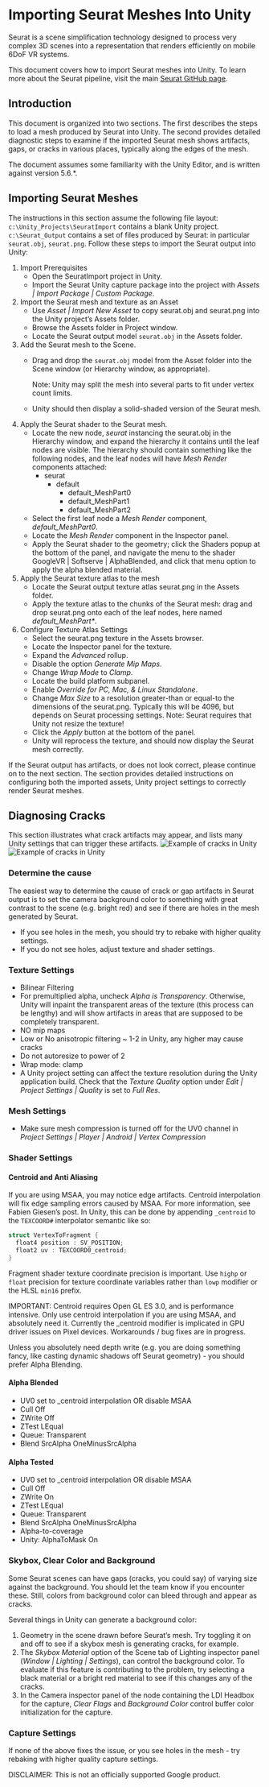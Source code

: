 # Importing Seurat Meshes Into Unity

Seurat is a scene simplification technology designed to process very complex 3D scenes into a representation that renders efficiently on mobile 6DoF VR systems.

This document covers how to import Seurat meshes into Unity. To learn more about the Seurat pipeline, visit the main [Seurat GitHub page](https://github.com/googlevr/seurat).

## Introduction

This document is organized into two sections. The first describes the steps to
load a mesh produced by Seurat into Unity. The second provides detailed
diagnostic steps to examine if the imported Seurat mesh shows artifacts, gaps,
or cracks in various places, typically along the edges of the mesh.

The document assumes some familiarity with the Unity Editor, and is written
against version 5.6.*.

## Importing Seurat Meshes

The instructions in this section assume the following file layout:
`c:\Unity_Projects\SeuratImport` contains a blank Unity project.
`c:\Seurat_Output` contains a set of files produced by Seurat: in particular
`seurat.obj`, `seurat.png`.  Follow these steps to import the Seurat output into
Unity:

1. Import Prerequisites
   * Open the SeuratImport project in Unity.
   * Import the Seurat Unity capture package into the project with
     _Assets | Import Package | Custom Package_.
2. Import the Seurat mesh and texture as an Asset
   * Use _Asset | Import New Asset_ to copy seurat.obj and seurat.png into the
     Unity project’s Assets folder.
   * Browse the Assets folder in Project window.
   * Locate the Seurat output model `seurat.obj` in the Assets folder.
3. Add the Seurat mesh to the Scene.
   * Drag and drop the `seurat.obj` model from the Asset folder into the Scene
     window (or Hierarchy window, as appropriate).

     Note: Unity may split the mesh into several parts to fit under vertex count
     limits.
   * Unity should then display a solid-shaded version of the Seurat mesh.
4. Apply the Seurat shader to the Seurat mesh.
   * Locate the new node, _seurat_ instancing the seurat.obj in the Hierarchy
     window, and expand the hierarchy it contains until the leaf nodes are
     visible. The hierarchy should contain something like the following nodes,
     and the leaf nodes will have _Mesh Render_ components attached:
     * seurat
       * default
         * default_MeshPart0
         * default_MeshPart1
         * default_MeshPart2
    * Select the first leaf node a _Mesh Render_ component, _default_MeshPart0_.
    * Locate the _Mesh Render_ component in the Inspector panel.
    * Apply the Seurat shader to the geometry; click the Shaders popup at the
      bottom of the panel, and navigate the menu to the shader GoogleVR |
      Softserve | AlphaBlended, and click that menu option to apply the alpha
      blended material.
5. Apply the Seurat texture atlas to the mesh
   * Locate the Seurat output texture atlas seurat.png in the Assets folder.
   * Apply the texture atlas to the chunks of the Seurat mesh: drag and drop
     seurat.png onto each of the leaf nodes, here named _default_MeshPart*_.
6. Configure Texture Atlas Settings
   * Select the seurat.png texture in the Assets browser.
   * Locate the Inspector panel for the texture.
   * Expand the _Advanced_ rollup.
   * Disable the option _Generate Mip Maps_.
   * Change _Wrap Mode_ to _Clamp_.
   * Locate the build platform subpanel.
   * Enable _Override for PC, Mac, & Linux Standalone_.
   * Change _Max Size_ to a resolution greater-than or equal-to the dimensions
     of the seurat.png. Typically this will be 4096, but depends on Seurat
     processing settings. Note: Seurat requires that Unity not resize the
     texture!
   * Click the _Apply_ button at the bottom of the panel.
   * Unity will reprocess the texture, and should now display the Seurat mesh
     correctly.

If the Seurat output has artifacts, or does not look correct, please continue on
to the next section. The section provides detailed instructions on configuring
both the imported assets, Unity project settings to correctly render Seurat
meshes.

## Diagnosing Cracks
This section illustrates what crack artifacts may appear, and lists many Unity
settings that can trigger these artifacts.
![Example of cracks in Unity](images/cracks_01.png)
![Example of cracks in Unity](images/cracks_02.png)

### Determine the cause
The easiest way to determine the cause of crack or gap artifacts in Seurat
output is to set the camera background color to something with great contrast to
the scene (e.g. bright red) and see if there are holes in the mesh generated by
Seurat.

* If you see holes in the mesh, you should try to rebake with higher quality
  settings.
* If you do not see holes, adjust texture and shader settings.

### Texture Settings
* Bilinear Filtering
* For premultiplied alpha, uncheck _Alpha is Transparency_. Otherwise, Unity
  will inpaint the transparent areas of the texture (this process can be
  lengthy) and will show artifacts in areas that are supposed to be completely
  transparent.
* NO mip maps
* Low or No anisotropic filtering ~ 1-2 in Unity, any higher may cause cracks
* Do not autoresize to power of 2
* Wrap mode: clamp
* A Unity project setting can affect the texture resolution during the Unity
  application build. Check that the _Texture Quality_ option under _Edit |
  Project Settings | Quality_ is set to _Full Res_.

### Mesh Settings
* Make sure mesh compression is turned off for the UV0 channel in _Project
  Settings | Player | Android | Vertex Compression_

### Shader Settings

#### Centroid and Anti Aliasing
If you are using MSAA, you may notice edge artifacts.  Centroid interpolation
will fix edge sampling errors caused by MSAA.  For more information, see Fabien
Giesen’s post.  In Unity, this can be done by appending `_centroid` to the
`TEXCOORD#` interpolator semantic like so:

```glsl
struct VertexToFragment {
  float4 position : SV_POSITION;
  float2 uv : TEXCOORD0_centroid;
}
```

Fragment shader texture coordinate precision is important. Use `highp` or
`float` precision for texture coordinate variables rather than `lowp` modifier
or the HLSL `min16` prefix.

IMPORTANT: Centroid requires Open GL ES 3.0, and is performance intensive.  Only
use centroid interpolation if you are using MSAA, and absolutely need it.
Currently the _centroid modifier is implicated in GPU driver issues on Pixel
devices. Workarounds / bug fixes are in progress.

Unless you absolutely need depth write (e.g. you are doing something fancy, like
casting dynamic shadows off Seurat geometry) - you should prefer Alpha Blending.

#### Alpha Blended
* UV0 set to _centroid interpolation OR disable MSAA
* Cull Off
* ZWrite Off
* ZTest LEqual
* Queue: Transparent
* Blend SrcAlpha OneMinusSrcAlpha

#### Alpha Tested
* UV0 set to _centroid interpolation OR disable MSAA
* Cull Off
* ZWrite On
* ZTest LEqual
* Queue: Transparent
* Blend SrcAlpha OneMinusSrcAlpha
* Alpha-to-coverage
* Unity: AlphaToMask On

### Skybox, Clear Color and Background
Some Seurat scenes can have gaps (cracks, you could say) of varying size against
the background. You should let the team know if you encounter these. Still,
colors from background color can bleed through and appear as cracks.

Several things in Unity can generate a background color:

1. Geometry in the scene drawn before Seurat’s mesh. Try toggling it on and off
   to see if a skybox mesh is generating cracks, for example.
2. The _Skybox Material_ option of the Scene tab of Lighting inspector panel
   (_Window | Lighting | Settings_), can control the background color. To
   evaluate if this feature is contributing to the problem, try selecting a
   black material or a bright red material to see if this changes any of the
   cracks.
3. In the Camera inspector panel of the node containing the LDI Headbox for the
   capture, _Clear Flags_ and _Background Color_ control buffer color
   initialization for the capture.

### Capture Settings
If none of the above fixes the issue, or you see holes in the mesh - try
rebaking with higher quality capture settings.

DISCLAIMER: This is not an officially supported Google product.


